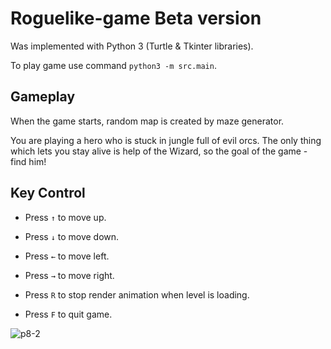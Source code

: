 # Roguelike-game Beta version

Was implemented with Python 3 (Turtle & Tkinter libraries).

To play game use command `python3 -m src.main`.

## Gameplay

When the game starts, random map is created by maze generator. 

You are playing a hero who is stuck in jungle full of evil orcs. The only thing which lets you stay alive is help of the Wizard, so the goal of the game - find him!

## Key Control

* Press `↑` to move up.

* Press `↓` to move down.

* Press `←` to move left.

* Press `→` to move right.

* Press `R` to stop render animation when level is loading.

* Press `F` to quit game. 

![p8-2](https://user-images.githubusercontent.com/64794482/173077825-1ba4bc3b-beff-499e-83f0-3daf532e338e.jpg)




